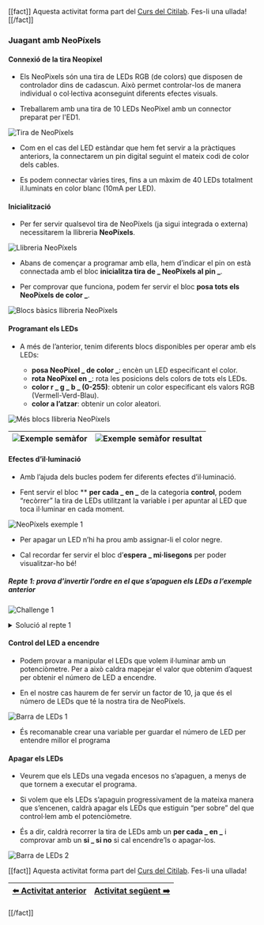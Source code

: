 [[fact]]
Aquesta activitat forma part del [Curs del Citilab](../citilab-course-ca). Fes-li una ullada!
[[/fact]]

### Juagant amb NeoPíxels

#### Connexió de la tira Neopíxel

- Els NeoPixels són una tira de LEDs RGB (de colors) que disposen de controlador dins de cadascun. Això permet controlar-los de manera individual o col·lectiva aconseguint diferents efectes visuals.

- Treballarem amb una tira de 10 LEDs NeoPíxel amb un connector preparat per l'ED1.

![Tira de NeoPíxels](cm06-01-neopixel.png)

- Com en el cas del LED estàndar que hem fet servir a la pràctiques anteriors, la connectarem un pin digital seguint el mateix codi de color dels cables.

- Es podem connectar vàries tires, fins a un màxim de 40 LEDs totalment il.luminats en color blanc (10mA per LED).

#### Inicialització

- Per fer servir qualsevol tira de NeoPíxels (ja sigui integrada o externa) necessitarem la llibreria **NeoPíxels**.

![Llibreria NeoPíxels](cm06-02-llibreria-neopixel.png)

- Abans de començar a programar amb ella, hem d’indicar el pin on està connectada amb el bloc **inicialitza tira de _ NeoPíxels al pin _**. 

- Per comprovar que funciona, podem fer servir el bloc **posa tots els NeoPíxels de color _**.

![Blocs bàsics llibreria NeoPíxels](cm06-03-blocs-neopixels-basics.png)

#### Programant els LEDs

- A més de l’anterior, tenim diferents blocs disponibles per operar amb els LEDs:

  - **posa NeoPíxel _ de color _**: encèn un LED especificant el color.
  - **rota NeoPíxel en _**: rota les posicions dels colors de tots els LEDs.
  - **color r _ g _ b _ (0-255)**: obtenir un color especificant els valors RGB (Vermell-Verd-Blau).
  - **color a l’atzar**: obtenir un color aleatori.

![Més blocs llibreria NeoPíxels](cm06-04-blocs-neopixels-mes.png)

| ![Exemple semàfor](cm06-05-semafor-blocs.png) | ![Exemple semàfor resultat](cm06-06-semafor-real.png) |
| -------------------------------------------------- | ---------------------------------------------------------- |

#### Efectes d’il·luminació

- Amb l’ajuda dels bucles podem fer diferents efectes d’il·luminació.

- Fent servir el bloc **  **per cada _ en _** de la categoria **control**, podem “recòrrer” la tira de LEDs utilitzant la variable i per apuntar al LED que toca il·luminar en cada moment.

![NeoPíxels exemple 1](cm06-07-neopixels-efecte1.png)

- Per apagar un LED n’hi ha prou amb assignar-li el color negre.

- Cal recordar fer servir el bloc d’**espera _ mi·lisegons** per poder visualitzar-ho bé!

##### Repte 1: prova d’invertir l’ordre en el que s’apaguen els LEDs a l’exemple anterior

![Challenge 1](cm-challenge.png)

<details>
  <summary>Solució al repte 1</summary>
    

![Solució repte 1](cm06-s1.png)


</details>

#### Control del LED a encendre

- Podem provar a manipular el LEDs que volem il·luminar amb un potenciòmetre. Per a això caldra mapejar el valor que obtenim d’aquest per obtenir el número de LED a encendre.

- En el nostre cas haurem de fer servir un factor de 10, ja que és el número de LEDs que té la nostra tira de NeoPíxels.

![Barra de LEDs 1](cm06-08-barra1.png)

- És recomanable crear una variable per guardar el número de LED per entendre millor el programa

#### Apagar els LEDs

- Veurem que els LEDs una vegada encesos no s’apaguen, a menys de que tornem a executar el programa.

- Si volem que els LEDs s’apaguin progressivament de la mateixa manera que s’encenen, caldrà apagar els LEDs que estiguin “per sobre” del que control·lem amb el potenciòmetre.

- És a dir, caldrà recorrer la tira de LEDs amb un **per cada _ en _** i comprovar amb un **si _ si no** si cal encendre’ls o apagar-los.

![Barra de LEDs 2](cm06-09-barra2.png)

[[fact]]
Aquesta activitat forma part del [Curs del Citilab](../citilab-course-ca). Fes-li una ullada!

| [⬅️ Activitat anterior](../citilab-course-05-ca) | [Activitat següent ➡️](../citilab-course-07-ca) |
|--|--|

[[/fact]]

